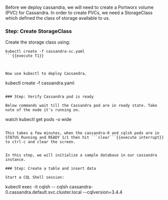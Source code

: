 Before we deploy cassandra, we will need to create a Portworx volume (PVC) for Cassandra. In order to create PVCs, we need a StorageClass which defined the class of storage available to us.

### Step: Create StorageClass

Create the storage class using:
```
kubectl create -f cassandra-sc.yaml
```{{execute T1}}



Now use kubectl to deploy Cassandra.
```
kubectl create -f cassandra.yaml
```{{execute T1}}

### Step: Verify Cassandra pod is ready

Below commands wait till the Cassandra pod are in ready state. Take note of the node it's running on.
```
watch kubectl get pods  -o wide
```{{execute T1}}

This takes a few minutes, when the cassandra-0 and cqlsh pods are in STATUS Running and READY 1/1 then hit ```clear```{{execute interrupt}} to ctrl-c and clear the screen.


In this step, we will initialize a sample database in our cassandra instance.

### Step: Create a table and insert data

Start a CQL Shell session:
```
kubectl exec -it cqlsh -- cqlsh cassandra-0.cassandra.default.svc.cluster.local --cqlversion=3.4.4
```{{execute T1}}
